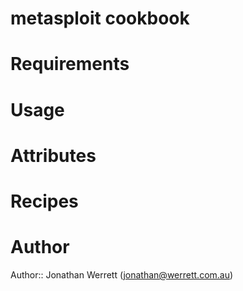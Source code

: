 # metasploit cookbook

# Requirements

# Usage

# Attributes

# Recipes

# Author

Author:: Jonathan Werrett (<jonathan@werrett.com.au>)
